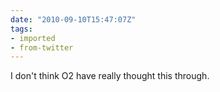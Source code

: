 ```yaml
---
date: "2010-09-10T15:47:07Z"
tags:
- imported
- from-twitter
---
```

I don't think O2 have really thought this through.
